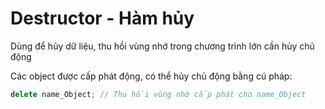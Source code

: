 # Destructor - Hàm hủy
Dùng để hủy dữ liệu, thu hồi vùng nhớ
trong chương trình lớn cần hủy chủ động 

Các object được cấp phát động, có thể hủy chủ động bằng cú pháp:
```C++
delete name_Object; // Thu hồi vùng nhớ cấp phát cho name_Object
```
